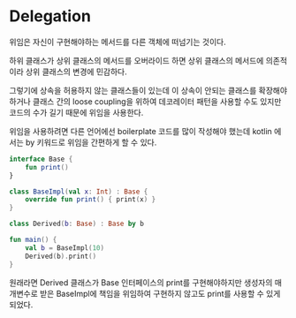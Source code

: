 # Delegation

위임은 자신이 구현해야하는 메서드를 다른 객체에 떠넘기는 것이다.


하위 클래스가 상위 클래스의 메서드를 오버라이드 하면 상위 클래스의 메서드에 의존적이라 상위 클래스의 변경에 민감하다. 

그렇기에 상속을 허용하지 않는 클래스들이 있는데 이 상속이 안되는 클래스를 확장해야 하거나 클래스 간의 loose coupling을 위하여 데코레이터 패턴을 사용할 수도 있지만 코드의 수가 길기 때문에 위임을 사용한다.

위임을 사용하려면 다른 언어에선 boilerplate 코드를 많이 작성해야 했는데 kotlin 에서는 by 키워드로 위임을 간편하게 할 수 있다.

```kotlin
interface Base {
    fun print()
}

class BaseImpl(val x: Int) : Base {
    override fun print() { print(x) }
}

class Derived(b: Base) : Base by b

fun main() {
    val b = BaseImpl(10)
    Derived(b).print()
}
```
원래라면 Derived 클래스가 Base 인터페이스의 print를 구현해야하지만 생성자의 매개변수로 받은 BaseImpl에 책임을 위임하여 구현하지 않고도 print를 사용할 수 있게 되었다.